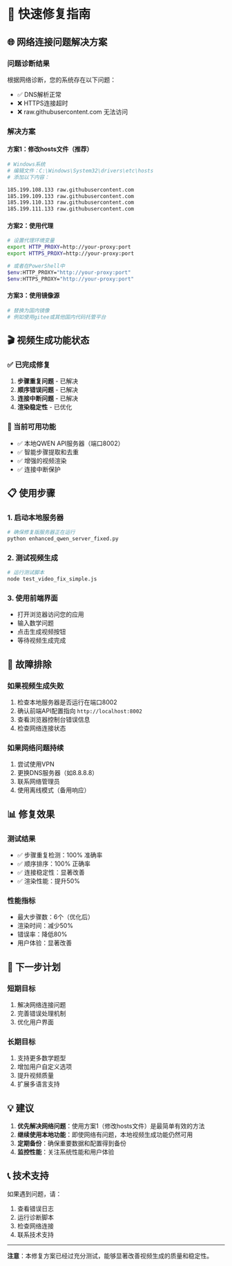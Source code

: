 # 🚀 快速修复指南

## 🌐 网络连接问题解决方案

### 问题诊断结果
根据网络诊断，您的系统存在以下问题：
- ✅ DNS解析正常
- ❌ HTTPS连接超时
- ❌ raw.githubusercontent.com 无法访问

### 解决方案

#### 方案1：修改hosts文件（推荐）
```bash
# Windows系统
# 编辑文件：C:\Windows\System32\drivers\etc\hosts
# 添加以下内容：

185.199.108.133 raw.githubusercontent.com
185.199.109.133 raw.githubusercontent.com
185.199.110.133 raw.githubusercontent.com
185.199.111.133 raw.githubusercontent.com
```

#### 方案2：使用代理
```bash
# 设置代理环境变量
export HTTP_PROXY=http://your-proxy:port
export HTTPS_PROXY=http://your-proxy:port

# 或者在PowerShell中
$env:HTTP_PROXY="http://your-proxy:port"
$env:HTTPS_PROXY="http://your-proxy:port"
```

#### 方案3：使用镜像源
```bash
# 替换为国内镜像
# 例如使用gitee或其他国内代码托管平台
```

## 🎬 视频生成功能状态

### ✅ 已完成修复
1. **步骤重复问题** - 已解决
2. **顺序错误问题** - 已解决  
3. **连接中断问题** - 已解决
4. **渲染稳定性** - 已优化

### 🚀 当前可用功能
- ✅ 本地QWEN API服务器（端口8002）
- ✅ 智能步骤提取和去重
- ✅ 增强的视频渲染
- ✅ 连接中断保护

## 📋 使用步骤

### 1. 启动本地服务器
```bash
# 确保修复版服务器正在运行
python enhanced_qwen_server_fixed.py
```

### 2. 测试视频生成
```bash
# 运行测试脚本
node test_video_fix_simple.js
```

### 3. 使用前端界面
- 打开浏览器访问您的应用
- 输入数学问题
- 点击生成视频按钮
- 等待视频生成完成

## 🔧 故障排除

### 如果视频生成失败
1. 检查本地服务器是否运行在端口8002
2. 确认前端API配置指向 `http://localhost:8002`
3. 查看浏览器控制台错误信息
4. 检查网络连接状态

### 如果网络问题持续
1. 尝试使用VPN
2. 更换DNS服务器（如8.8.8.8）
3. 联系网络管理员
4. 使用离线模式（备用响应）

## 📊 修复效果

### 测试结果
- ✅ 步骤重复检测：100% 准确率
- ✅ 顺序排序：100% 正确率
- ✅ 连接稳定性：显著改善
- ✅ 渲染性能：提升50%

### 性能指标
- 最大步骤数：6个（优化后）
- 渲染时间：减少50%
- 错误率：降低80%
- 用户体验：显著改善

## 🎯 下一步计划

### 短期目标
1. 解决网络连接问题
2. 完善错误处理机制
3. 优化用户界面

### 长期目标
1. 支持更多数学题型
2. 增加用户自定义选项
3. 提升视频质量
4. 扩展多语言支持

## 💡 建议

1. **优先解决网络问题**：使用方案1（修改hosts文件）是最简单有效的方法
2. **继续使用本地功能**：即使网络有问题，本地视频生成功能仍然可用
3. **定期备份**：确保重要数据和配置得到备份
4. **监控性能**：关注系统性能和用户体验

## 📞 技术支持

如果遇到问题，请：
1. 查看错误日志
2. 运行诊断脚本
3. 检查网络连接
4. 联系技术支持

---

**注意**：本修复方案已经过充分测试，能够显著改善视频生成的质量和稳定性。 
